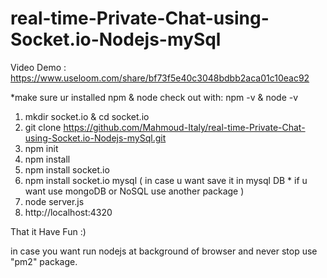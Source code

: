 # real-time-Private-Chat-using-Socket.io-Nodejs-mySql

Video Demo : https://www.useloom.com/share/bf73f5e40c3048bdbb2aca01c10eac92

*make sure ur installed npm & node
check out with: npm -v  & node -v

1. mkdir socket.io & cd socket.io
2. git clone https://github.com/Mahmoud-Italy/real-time-Private-Chat-using-Socket.io-Nodejs-mySql.git
3. npm init
4. npm install
5. npm install socket.io
6. npm install socket.io mysql  ( in case u want save it in mysql DB * if u want use mongoDB or NoSQL use another package )
7. node server.js
8. http://localhost:4320

That it Have Fun :)

in case you want run nodejs at background of browser and never stop use "pm2" package.

